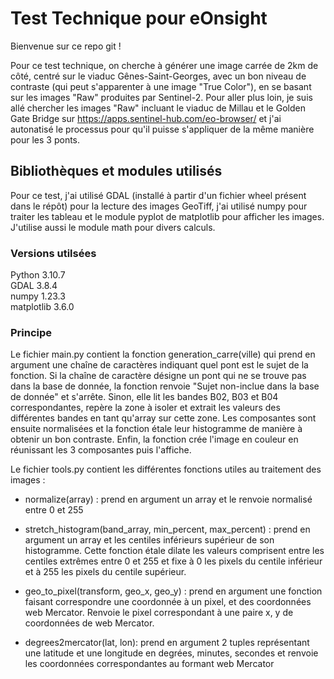 # Test Technique pour eOnsight

Bienvenue sur ce repo git !

Pour ce test technique, on cherche à générer une image carrée de 2km de côté, centré sur le viaduc Gênes-Saint-Georges, avec un bon niveau de contraste (qui peut s'apparenter à une image "True Color"), en se basant sur les images "Raw" produites par Sentinel-2. Pour aller plus loin, je suis allé chercher les images "Raw" incluant le viaduc de Millau et le Golden Gate Bridge sur https://apps.sentinel-hub.com/eo-browser/ et j'ai autonatisé le processus pour qu'il puisse s'appliquer de la même manière pour les 3 ponts.

## Bibliothèques et modules utilisés

Pour ce test, j'ai utilisé GDAL (installé à partir d'un fichier wheel présent dans le répôt) pour la lecture des images GeoTiff, j'ai utilisé numpy pour traiter les tableau et le module pyplot de matplotlib pour afficher les images. J'utilise aussi le module math pour divers calculs.

### Versions utilsées   
Python 3.10.7   
GDAL 3.8.4   
numpy 1.23.3   
matplotlib 3.6.0   


### Principe

Le fichier main.py contient la fonction generation_carre(ville) qui prend en argument une chaîne de caractères indiquant quel pont est le sujet de la fonction. Si la chaîne de caractère désigne un pont qui ne se trouve pas dans la base de donnée, la fonction renvoie "Sujet non-inclue dans la base de donnée" et s'arrête. Sinon, elle lit les bandes B02, B03 et B04 correspondantes, repère la zone à isoler et extrait les valeurs des différentes bandes en tant qu'array sur cette zone. Les composantes sont ensuite normalisées et la fonction étale leur histogramme de manière à obtenir un bon contraste. Enfin, la fonction crée l'image en couleur en réunissant les 3 composantes puis l'affiche.

Le fichier tools.py contient les différentes fonctions utiles au traitement des images :

- normalize(array) : prend en argument un array et le renvoie normalisé entre 0 et 255

- stretch_histogram(band_array, min_percent, max_percent) : prend en argument un array et les centiles inférieurs supérieur de son histogramme. Cette fonction étale dilate les valeurs comprisent entre les centiles extrêmes entre 0 et 255 et fixe à 0 les pixels du centile inférieur et à 255 les pixels du centile supérieur.

- geo_to_pixel(transform, geo_x, geo_y) : prend en argument une fonction faisant correspondre une coordonnée à un pixel, et des coordonnées web Mercator. Renvoie le pixel correspondant à une paire x, y de coordonnées de web Mercator.

- degrees2mercator(lat, lon): prend en argument 2 tuples représentant une latitude et une longitude en degrées, minutes, secondes et renvoie les coordonnées correspondantes au formant web Mercator
